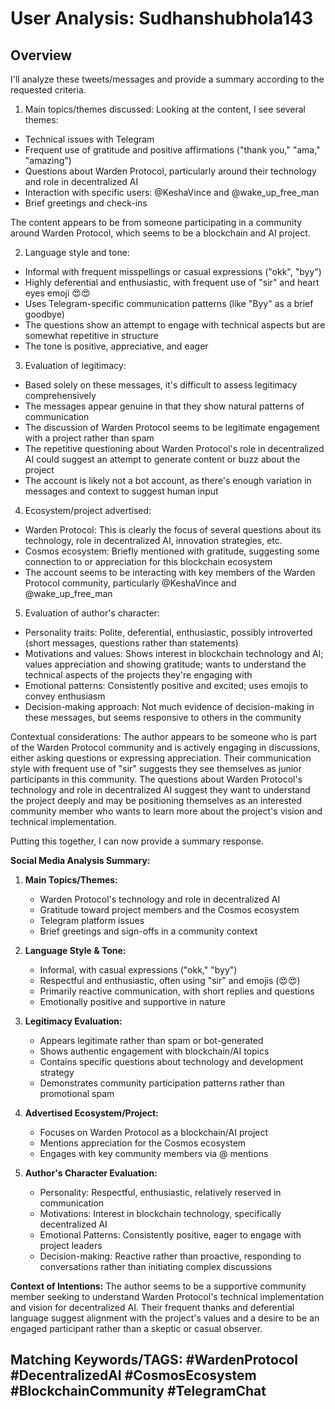 # User Analysis: Sudhanshubhola143

## Overview

<think>
I'll analyze these tweets/messages and provide a summary according to the requested criteria.

1. Main topics/themes discussed:
Looking at the content, I see several themes:
- Technical issues with Telegram
- Frequent use of gratitude and positive affirmations ("thank you," "ama," "amazing")
- Questions about Warden Protocol, particularly around their technology and role in decentralized AI
- Interaction with specific users: @KeshaVince and @wake_up_free_man
- Brief greetings and check-ins

The content appears to be from someone participating in a community around Warden Protocol, which seems to be a blockchain and AI project.

2. Language style and tone:
- Informal with frequent misspellings or casual expressions ("okk", "byy")
- Highly deferential and enthusiastic, with frequent use of "sir" and heart eyes emoji 😍😍
- Uses Telegram-specific communication patterns (like "Byy" as a brief goodbye)
- The questions show an attempt to engage with technical aspects but are somewhat repetitive in structure
- The tone is positive, appreciative, and eager

3. Evaluation of legitimacy:
- Based solely on these messages, it's difficult to assess legitimacy comprehensively
- The messages appear genuine in that they show natural patterns of communication
- The discussion of Warden Protocol seems to be legitimate engagement with a project rather than spam
- The repetitive questioning about Warden Protocol's role in decentralized AI could suggest an attempt to generate content or buzz about the project
- The account is likely not a bot account, as there's enough variation in messages and context to suggest human input

4. Ecosystem/project advertised:
- Warden Protocol: This is clearly the focus of several questions about its technology, role in decentralized AI, innovation strategies, etc.
- Cosmos ecosystem: Briefly mentioned with gratitude, suggesting some connection to or appreciation for this blockchain ecosystem
- The account seems to be interacting with key members of the Warden Protocol community, particularly @KeshaVince and @wake_up_free_man

5. Evaluation of author's character:
- Personality traits: Polite, deferential, enthusiastic, possibly introverted (short messages, questions rather than statements)
- Motivations and values: Shows interest in blockchain technology and AI; values appreciation and showing gratitude; wants to understand the technical aspects of the projects they're engaging with
- Emotional patterns: Consistently positive and excited; uses emojis to convey enthusiasm
- Decision-making approach: Not much evidence of decision-making in these messages, but seems responsive to others in the community

Contextual considerations:
The author appears to be someone who is part of the Warden Protocol community and is actively engaging in discussions, either asking questions or expressing appreciation. Their communication style with frequent use of "sir" suggests they see themselves as junior participants in this community. The questions about Warden Protocol's technology and role in decentralized AI suggest they want to understand the project deeply and may be positioning themselves as an interested community member who wants to learn more about the project's vision and technical implementation.

Putting this together, I can now provide a summary response.
</think>

**Social Media Analysis Summary:**

1. **Main Topics/Themes:**
   - Warden Protocol's technology and role in decentralized AI
   - Gratitude toward project members and the Cosmos ecosystem
   - Telegram platform issues
   - Brief greetings and sign-offs in a community context

2. **Language Style & Tone:**
   - Informal, with casual expressions ("okk," "byy")
   - Respectful and enthusiastic, often using "sir" and emojis (😍😍)
   - Primarily reactive communication, with short replies and questions
   - Emotionally positive and supportive in nature

3. **Legitimacy Evaluation:**
   - Appears legitimate rather than spam or bot-generated
   - Shows authentic engagement with blockchain/AI topics
   - Contains specific questions about technology and development strategy
   - Demonstrates community participation patterns rather than promotional spam

4. **Advertised Ecosystem/Project:**
   - Focuses on Warden Protocol as a blockchain/AI project
   - Mentions appreciation for the Cosmos ecosystem
   - Engages with key community members via @ mentions

5. **Author's Character Evaluation:**
   - Personality: Respectful, enthusiastic, relatively reserved in communication
   - Motivations: Interest in blockchain technology, specifically decentralized AI
   - Emotional Patterns: Consistently positive, eager to engage with project leaders
   - Decision-making: Reactive rather than proactive, responding to conversations rather than initiating complex discussions

**Context of Intentions:**
The author seems to be a supportive community member seeking to understand Warden Protocol's technical implementation and vision for decentralized AI. Their frequent thanks and deferential language suggest alignment with the project's values and a desire to be an engaged participant rather than a skeptic or casual observer.

**Matching Keywords/TAGS:**
#WardenProtocol #DecentralizedAI #CosmosEcosystem #BlockchainCommunity #TelegramChat
---
